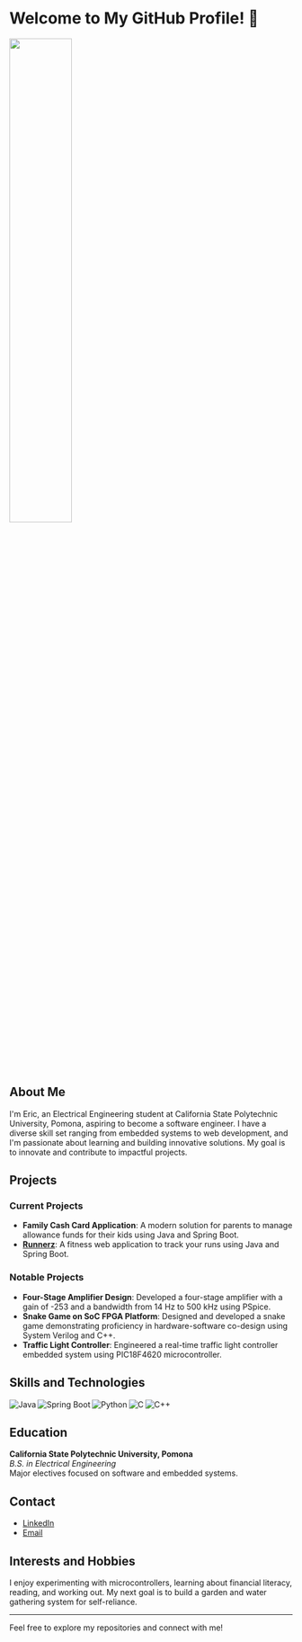 # Welcome to My GitHub Profile! 🚀

<img align="left" width="47%" src="https://github-readme-stats.vercel.app/api/top-langs/?username=derosaseric&layout=compact" />

<br clear="all"/>

## About Me

I'm Eric, an Electrical Engineering student at California State Polytechnic University, Pomona, aspiring to become a software engineer. I have a diverse skill set ranging from embedded systems to web development, and I'm passionate about learning and building innovative solutions. My goal is to innovate and contribute to impactful projects.

## Projects

### Current Projects
- **Family Cash Card Application**: A modern solution for parents to manage allowance funds for their kids using Java and Spring Boot.
- **[Runnerz](https://github.com/derosaseric/runnerz)**: A fitness web application to track your runs using Java and Spring Boot.

### Notable Projects
- **Four-Stage Amplifier Design**: Developed a four-stage amplifier with a gain of -253 and a bandwidth from 14 Hz to 500 kHz using PSpice.
- **Snake Game on SoC FPGA Platform**: Designed and developed a snake game demonstrating proficiency in hardware-software co-design using System Verilog and C++.
- **Traffic Light Controller**: Engineered a real-time traffic light controller embedded system using PIC18F4620 microcontroller.

## Skills and Technologies

<div class="badges">
  <img align="left" alt="Java" src="https://img.shields.io/badge/java-%23ED8B00.svg?style=for-the-badge&logo=java&logoColor=white" />
  <img align="left" alt="Spring Boot" src="https://img.shields.io/badge/springboot-%236DB33F.svg?style=for-the-badge&logo=spring&logoColor=white" />
  <img align="left" alt="Python" src="https://img.shields.io/badge/python-3670A0?style=for-the-badge&logo=python&logoColor=ffdd54" />
  <img align="left" alt="C" src="https://img.shields.io/badge/c-%2300599C.svg?style=for-the-badge&logo=c&logoColor=white" />
  <img align="left" alt="C++" src="https://img.shields.io/badge/c++-%2300599C.svg?style=for-the-badge&logo=c%2B%2B&logoColor=white" />
</div>
<br clear="all"/>

## Education

**California State Polytechnic University, Pomona**  
*B.S. in Electrical Engineering*  
Major electives focused on software and embedded systems.

## Contact

- [LinkedIn](https://www.linkedin.com/in/ericderosas)
- [Email](mailto:derosaseric@gmail.com)

## Interests and Hobbies

I enjoy experimenting with microcontrollers, learning about financial literacy, reading, and working out. My next goal is to build a garden and water gathering system for self-reliance.

---

Feel free to explore my repositories and connect with me!
